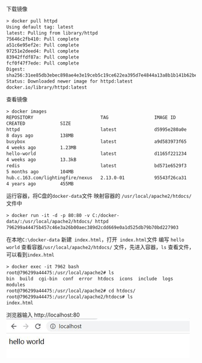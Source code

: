 下载镜像
```
> docker pull httpd
Using default tag: latest
latest: Pulling from library/httpd
75646c2fb410: Pull complete
a51c6e95ef2e: Pull complete
97251e2deed4: Pull complete
83942ffdf87a: Pull complete
fcf0f47f7ede: Pull complete
Digest: sha256:31ee85db3ebec898ae4e3e19ceb5c19ce622ea395d7e4844a13a8b1b141b62be
Status: Downloaded newer image for httpd:latest
docker.io/library/httpd:latest
```
查看镜像
```
> docker images
REPOSITORY                         TAG                 IMAGE ID            CREATED             SIZE
httpd                              latest              d5995e280a0e        8 days ago          138MB
busybox                            latest              a9d583973f65        4 weeks ago         1.23MB
hello-world                        latest              d1165f221234        4 weeks ago         13.3kB
redis                              latest              bd571e6529f3        5 months ago        104MB
hub.c.163.com/lightingfire/nexus   2.13.0-01           95543f26ca31        4 years ago         455MB
```
运行容器，将C盘的`docker-data`文件 映射容器的 `/usr/local/apache2/htdocs/` 文件中
```
> docker run -it -d -p 80:80 -v C:/docker-data/:/usr/local/apache2/htdocs/ httpd
796299a44475b457c46e3a26b00aec389d2cdd669e0a1d525db79b70bd227903
```
在本地`C:\docker-data` 新建` index.html`，打开` index.html`文件 编写 `hello world`
查看容器`/usr/local/apache2/htdocs/` 文件，先进入容器，`ls` 查看文件，可以看到` index.html `
```
> docker exec -it 7962 bash
root@796299a44475:/usr/local/apache2# ls
bin  build  cgi-bin  conf  error  htdocs  icons  include  logs  modules
root@796299a44475:/usr/local/apache2# cd htdocs/
root@796299a44475:/usr/local/apache2/htdocs# ls
index.html
```
浏览器输入 http://localhost:80 
![](images/202104082230.jpg)

